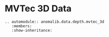 # MVTec 3D Data

```{eval-rst}
.. automodule:: anomalib.data.depth.mvtec_3d
   :members:
   :show-inheritance:
```
